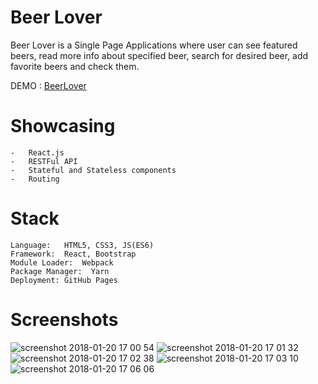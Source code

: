 ﻿# Beer Lover
Beer Lover is a Single Page Applications where user can see featured beers, read more info about specified beer, search for desired beer, add favorite beers and check them.

DEMO : [BeerLover](https://srkinator.github.io/BeerLover/)  


# Showcasing 

    -   React.js
    -   RESTFul API
    -   Stateful and Stateless components
    -   Routing

# Stack

    Language:   HTML5, CSS3, JS(ES6)
    Framework:  React, Bootstrap
    Module Loader:  Webpack
    Package Manager:  Yarn
    Deployment: GitHub Pages

# Screenshots

![screenshot 2018-01-20 17 00 54](https://user-images.githubusercontent.com/32547795/35185407-5c9ef546-fe04-11e7-914e-779391e4e834.png)
![screenshot 2018-01-20 17 01 32](https://user-images.githubusercontent.com/32547795/35185408-5cbb1b04-fe04-11e7-8223-c68bdb0f1043.png)
![screenshot 2018-01-20 17 02 38](https://user-images.githubusercontent.com/32547795/35185583-68166474-fe07-11e7-8653-310c77b0659e.png)
![screenshot 2018-01-20 17 03 10](https://user-images.githubusercontent.com/32547795/35185410-5cef985c-fe04-11e7-9a48-74c8d5f37aca.png)
![screenshot 2018-01-20 17 06 06](https://user-images.githubusercontent.com/32547795/35185406-5c84f1f0-fe04-11e7-9468-21ad54e44ad3.png)
